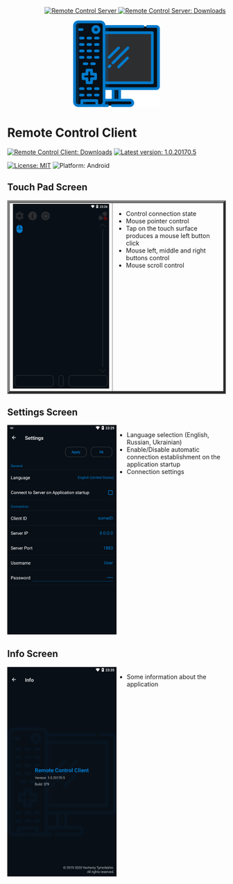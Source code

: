 <p align="right">
  <a href="https://github.com/Tum4ik/remote-control-server">
    <img src="https://img.shields.io/badge/Remote_Control_Server-007ACC" alt="Remote Control Server" />
  </a>
  <a href="https://github.com/Tum4ik/remote-control-server/releases">
    <img src="https://img.shields.io/badge/Remote_Control_Server-Downloads-green" alt="Remote Control Server: Downloads" />
  </a>
</p>
<p align="center">
  <img src=".attachments/logo.png" />
</p>

# Remote Control Client
[![Remote Control Client: Downloads](https://img.shields.io/badge/Remote_Control_Client-Downloads-007ACC)](https://github.com/Tum4ik/remote-control-client/releases)
[![Latest version: 1.0.20170.5](https://img.shields.io/badge/Latest_version-1.0.20170.5-007ACC)](https://github.com/Tum4ik/remote-control-client/releases/download/1.0.20170.5/RemoteControlClient-1.0.20170.5.apk)

[![License: MIT](https://img.shields.io/badge/License-MIT-green)](LICENSE)
![Platform: Android](https://img.shields.io/badge/Platform-Android-99cc02)

## Touch Pad Screen
<table border="5" cellspacing="0" cellpadding="0">
  <tr>
    <td><img src=".attachments/TouchPadScreen.png" alt="Touch Pad Screen" /></td>
    <td valign="top">
      <ul>
        <li>Control connection state</li>
        <li>Mouse pointer control</li>
        <li>Tap on the touch surface produces a mouse left button click</li>
        <li>Mouse left, middle and right buttons control</li>
        <li>Mouse scroll control</li>
      </ul>
    </td>
  </tr>
</table>

## Settings Screen
<div style="display: flex">
  <div style="flex: 50%">
    <img src=".attachments/SettingsScreen.png" alt="Settings Screen" />
  </div>
  <div style="flex: 50%">
    <ul>
      <li>Language selection (English, Russian, Ukrainian)</li>
      <li>Enable/Disable automatic connection establishment on the application startup</li>
      <li>Connection settings</li>
    </ul>
  </div>
</div>

## Info Screen
<div style="display: flex">
  <div style="flex: 50%">
    <img src=".attachments/InfoScreen.png" alt="Info Screen" />
  </div>
  <div style="flex: 50%">
    <ul>
      <li>Some information about the application</li>
    </ul>
  </div>
</div>
